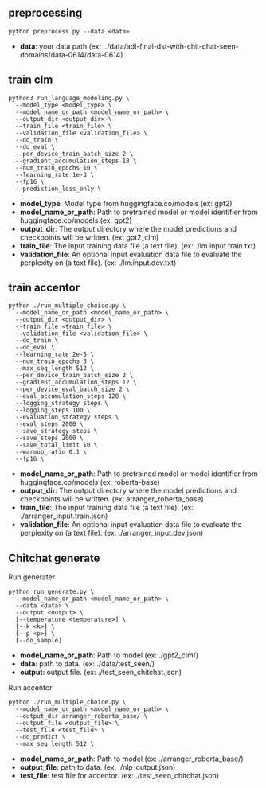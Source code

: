 ## preprocessing

```
python preprocess.py --data <data>
```

* **data**: your data path (ex: ../data/adl-final-dst-with-chit-chat-seen-domains/data-0614/data-0614)

## train clm

```
python3 run_language_modeling.py \
  --model_type <model_type> \
  --model_name_or_path <model_name_or_path> \
  --output_dir <output_dir> \
  --train_file <train_file> \
  --validation_file <validation_file> \
  --do_train \
  --do_eval \
  --per_device_train_batch_size 2 \
  --gradient_accumulation_steps 18 \
  --num_train_epochs 10 \
  --learning_rate 1e-3 \
  --fp16 \
  --prediction_loss_only \
```

* **model_type**: Model type from huggingface.co/models (ex: gpt2)
* **model_name_or_path**: Path to pretrained model or model identifier from huggingface.co/models (ex: gpt2)
* **output_dir**: The output directory where the model predictions and checkpoints will be written. (ex: gpt2_clm)
* **train_file**: The input training data file (a text file). (ex: ./lm.input.train.txt)
* **validation_file**: An optional input evaluation data file to evaluate the perplexity on (a text file). (ex: ./lm.input.dev.txt)

## train accentor

```
python ./run_multiple_choice.py \
  --model_name_or_path <model_name_or_path> \
  --output_dir <output_dir> \
  --train_file <train_file> \
  --validation_file <validation_file> \
  --do_train \
  --do_eval \
  --learning_rate 2e-5 \
  --num_train_epochs 3 \
  --max_seq_length 512 \
  --per_device_train_batch_size 2 \
  --gradient_accumulation_steps 12 \
  --per_device_eval_batch_size 2 \
  --eval_accumulation_steps 128 \
  --logging_strategy steps \
  --logging_steps 100 \
  --evaluation_strategy steps \
  --eval_steps 2000 \
  --save_strategy steps \
  --save_steps 2000 \
  --save_total_limit 10 \
  --warmup_ratio 0.1 \
  --fp16 \
```

* **model_name_or_path**: Path to pretrained model or model identifier from huggingface.co/models (ex: roberta-base)
* **output_dir**: The output directory where the model predictions and checkpoints will be written. (ex: arranger_roberta_base)
* **train_file**: The input training data file (a text file). (ex: ./arranger_input.train.json)
* **validation_file**: An optional input evaluation data file to evaluate the perplexity on (a text file). (ex: ./arranger_input.dev.json)


## Chitchat generate

Run generater

```
python run_generate.py \
  --model_name_or_path <model_name_or_path> \
  --data <data> \
  --output <output> \
  [--temperature <temperature>] \
  [--k <k>] \
  [--p <p>] \
  [--do_sample]
```

* **model_name_or_path**: Path to model (ex: ./gpt2_clm/)
* **data**: path to data. (ex: ./data/test_seen/)
* **output**: output file. (ex: ./test_seen_chitchat.json)

Run accentor

```
python ./run_multiple_choice.py \
  --model_name_or_path <model_name_or_path> \
  --output_dir arranger_roberta_base/ \
  --output_file <output_file> \
  --test_file <test_file> \
  --do_predict \
  --max_seq_length 512 \
```

* **model_name_or_path**: Path to model (ex: ./arranger_roberta_base/)
* **output_file**: path to data. (ex: ./nlp_output.json)
* **test_file**: test file for accentor. (ex: ./test_seen_chitchat.json)
